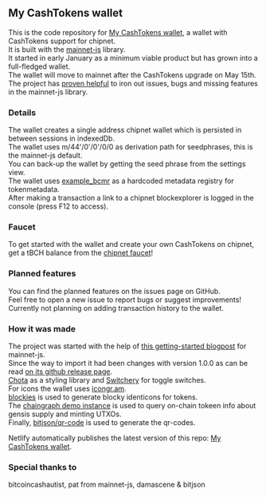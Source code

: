 ## My CashTokens wallet

This is the code repository for [My CashTokens wallet](https://my-cashtokens-wallet.netlify.app/), a wallet with CashTokens support for chipnet. <br>
It is built with the [mainnet-js](https://mainnet.cash/) library. <br>
It started in early January as a minimum viable product but has grown into a full-fledged wallet. <br>
The wallet will move to mainnet after the CashTokens upgrade on May 15th. <br>
The project has [proven helpful](https://gist.github.com/mainnet-pat/95df7e844987af8ca4bebbff90f1f625) to iron out issues, bugs and missing features in the mainnet-js library.

### Details

The wallet creates a single address chipnet wallet which is persisted in between sessions in indexedDb. <br>
The wallet uses m/44'/0'/0'/0/0 as derivation path for seedphrases, this is the mainnet-js default. <br>
You can back-up the wallet by getting the seed phrase from the settings view. <br>
The wallet uses [example_bcmr](https://github.com/mr-zwets/example_bcmr) as a hardcoded metadata registry for tokenmetadata. <br>
After making a transaction a link to a chipnet blockexplorer is logged in the console (press F12 to access). <br>

### Faucet

To get started with the wallet and create your own CashTokens on chipnet, get a tBCH balance from the [chipnet faucet](https://tbch.googol.cash/)! <br>

### Planned features

You can find the planned features on the issues page on GitHub. <br>
Feel free to open a new issue to report bugs or suggest improvements! <br>
Currently not planning on adding transaction history to the wallet.

### How it was made

The project was started with the help of [this getting-started blogpost](https://read.cash/@pat/mainnetcash-getting-started-a75b2fc6) for mainnet-js. <br>
Since the way to import it had been changes with version 1.0.0 as can be read [on its github release page](https://github.com/mainnet-cash/mainnet-js/releases/tag/1.0.0). <br>
[Chota](https://jenil.github.io/chota/) as a styling library and [Switchery](https://github.com/abpetkov/switchery) for toggle switches. <br>
For icons the wallet uses [icongr.am](https://icongr.am). <br>
[blockies](https://github.com/download13/blockies) is used to generate blocky identicons for tokens. <br>
The [chaingraph demo instance](https://chipnet.chaingraph.cash) is used to query on-chain tokeen info about gensis supply and minting UTXOs. <br>
Finally, [bitjson/qr-code](https://github.com/bitjson/qr-code) is used to generate the qr-codes.

Netlify automatically publishes the latest version of this repo: [My CashTokens wallet](https://my-cashtokens-wallet.netlify.app/).

### Special thanks to
bitcoincashautist, pat from mainnet-js, damascene & bitjson

